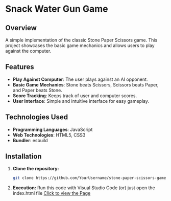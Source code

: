 # Snack Water Gun Game

## Overview

A simple implementation of the classic Stone Paper Scissors game. This project showcases the basic game mechanics and allows users to play against the computer.

## Features

- **Play Against Computer**: The user plays against an AI opponent.
- **Basic Game Mechanics**: Stone beats Scissors, Scissors beats Paper, and Paper beats Stone.
- **Score Tracking**: Keeps track of user and computer scores.
- **User Interface**: Simple and intuitive interface for easy gameplay.

## Technologies Used

- **Programming Languages**: JavaScript
- **Web Technologies**: HTML5, CSS3
- **Bundler**: esbuild

## Installation

1. **Clone the repository:**

   ```bash
   git clone https://github.com/YourUsername/stone-paper-scissors-game.git
2. **Execution:**
     Run this code with Visual Studio Code
      (or)
      just open the index.html file
[Click to view the Page](https://srini255.github.io/Stone-Paper-Scissor-Game/)
